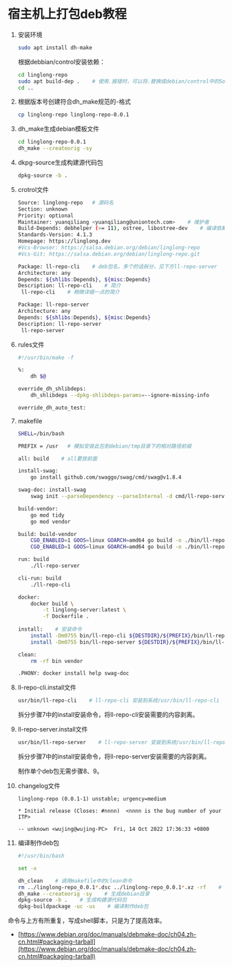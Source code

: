 # 宿主机上打包deb教程

1. 安装环境

    ```bash
    sudo apt install dh-make
    ```

    根据debbian/control安装依赖：

    ```bash
    cd linglong-repo
    sudo apt build-dep .    # 使用.报错时，可以将.替换成debian/control中的Source字段
    cd ..
    ```

2. 根据版本号创建符合dh_make规范的<package>-<version>格式

    ```bash
    cp linglong-repo linglong-repo-0.0.1
    ```

3. dh_make生成debian模板文件

    ```bash
    cd linglong-repo-0.0.1
    dh_make --createorig -sy
    ```

4. dkpg-source生成构建源代码包

    ```bash
    dpkg-source -b .
    ```

5. crotrol文件

    ```bash
    Source: linglong-repo   # 源码名
    Section: unknown
    Priority: optional
    Maintainer: yuanqiliang <yuanqiliang@uniontech.com>    # 维护者
    Build-Depends: debhelper (>= 11), ostree, libostree-dev    # 编译依赖
    Standards-Version: 4.1.3
    Homepage: https://linglong.dev
    #Vcs-Browser: https://salsa.debian.org/debian/linglong-repo
    #Vcs-Git: https://salsa.debian.org/debian/linglong-repo.git

    Package: ll-repo-cli    # deb包名，多个的话拆分，见下方ll-repo-server
    Architecture: any
    Depends: ${shlibs:Depends}, ${misc:Depends}
    Description: ll-repo-cli    # 简介
     ll-repo-cli    # 稍微详细一点的简介

    Package: ll-repo-server
    Architecture: any
    Depends: ${shlibs:Depends}, ${misc:Depends}
    Description: ll-repo-server
     ll-repo-server
    ```

6. rules文件

    ```bash
    #!/usr/bin/make -f

    %:
        dh $@

    override_dh_shlibdeps:
        dh_shlibdeps --dpkg-shlibdeps-params=--ignore-missing-info

    override_dh_auto_test:
    ```

7. makefile

    ```bash
    SHELL=/bin/bash

    PREFIX = /usr   # 模拟安装此包到debian/tmp目录下的相对路径前缀

    all: build    # all要放前面

    install-swag:
        go install github.com/swaggo/swag/cmd/swag@v1.8.4

    swag-doc: install-swag
        swag init --parseDependency --parseInternal -d cmd/ll-repo-server

    build-vendor:
        go mod tidy
        go mod vendor

    build: build-vendor
        CGO_ENABLED=1 GOOS=linux GOARCH=amd64 go build -o ./bin/ll-repo-server -v ./cmd/ll-repo-server
        CGO_ENABLED=1 GOOS=linux GOARCH=amd64 go build -o ./bin/ll-repo-cli    -v ./cmd/ll-repo-cli

    run: build
        ./ll-repo-server

    cli-run: build
        ./ll-repo-cli

    docker:
        docker build \
            -t linglong-server:latest \
            -f Dockerfile .
            
    install:    # 安装命令
        install -Dm0755 bin/ll-repo-cli ${DESTDIR}/${PREFIX}/bin/ll-repo-cli
        install -Dm0755 bin/ll-repo-server ${DESTDIR}/${PREFIX}/bin/ll-repo-server

    clean:
        rm -rf bin vendor

    .PHONY: docker install help swag-doc
    ```

8. ll-repo-cli.install文件

    ```bash
    usr/bin/ll-repo-cli    # ll-repo-cli 安装到系统/usr/bin/ll-repo-cli
    ```

    拆分步骤7中的install安装命令，将ll-repo-cli安装需要的内容剥离。

9. ll-repo-server.install文件

    ```bash
    usr/bin/ll-repo-server    # ll-repo-server 安装到系统/usr/bin/ll-repo-server
    ```

    拆分步骤7中的install安装命令，将ll-repo-server安装需要的内容剥离。

    制作单个deb包无需步骤8、9。

10. changelog文件

    ```text
    linglong-repo (0.0.1-1) unstable; urgency=medium

    * Initial release (Closes: #nnnn)  <nnnn is the bug number of your ITP>

    -- unknown <wujing@wujing-PC>  Fri, 14 Oct 2022 17:36:33 +0800
    ```

11. 编译制作deb包

    ```bash
    #!/usr/bin/bash

    set -x

    dh_clean    # 调用makefile中的clean命令
    rm ../linglong-repo_0.0.1*.dsc ../linglong-repo_0.0.1*.xz -rf    # 删除 dpkg-source -b . dh_make --createorig -sy 命令生成的源码压缩包
    dh_make --createorig -sy    # 生成debian目录
    dpkg-source -b .    # 生成构建源代码包
    dpkg-buildpackage -uc -us    # 编译制作deb包
    ```

命令与上方有所重复，写成shell脚本，只是为了提高效率。

- [https://www.debian.org/doc/manuals/debmake-doc/ch04.zh-cn.html#packaging-tarball](https://www.debian.org/doc/manuals/debmake-doc/ch04.zh-cn.html#packaging-tarball)
